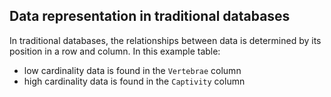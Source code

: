 ## Data representation in traditional databases

In traditional databases, the relationships between data is determined by its position in a row and column. In this example table:

* low cardinality data is found in the `Vertebrae` column
* high cardinality data is found in the `Captivity` column

<!--requires concept-eg-species-table-data-->

